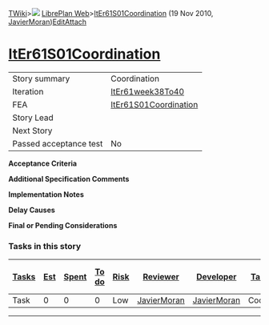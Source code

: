 [TWiki](Main_WebHome)&gt;![](/twiki/pub/TWiki/TWikiDocGraphics/web-bg-small.gif) [LibrePlan Web](LibrePlan_WebHome)&gt;[ItEr61S01Coordination](LibrePlan_ItEr61S01Coordination "Topic revision: 2 (19 Nov 2010 - 12:18:34)") (19 Nov 2010, [JavierMoran](Main_JavierMoran))[Edit](LibrePlan_ItEr61S01Coordination?t=1520343628 "Edit this topic text")[Attach](/twiki/bin/attach/LibrePlan/ItEr61S01Coordination "Attach an image or document to this topic")  

 [ItEr61S01Coordination](LibrePlan_ItEr61S01Coordination)
=========================================================

|                        |                                                          |
|------------------------|----------------------------------------------------------|
| Story summary          | Coordination                                             |
| Iteration              | [ItEr61week38To40](LibrePlan_ItEr61week38To40)           |
| FEA                    | [ItEr61S01Coordination](LibrePlan_ItEr61S01Coordination) |
| Story Lead             |                                                          |
| Next Story             |                                                          |
| Passed acceptance test | No                                                       |

**Acceptance Criteria**

**Additional Specification Comments**

**Implementation Notes**

**Delay Causes**

**Final or Pending Considerations**

###  Tasks in this story

| [Tasks](LibrePlan_ItEr61S01Coordination?sortcol=0;table=2;up=0#sorted_table "Sort by this column") | [Est](LibrePlan_ItEr61S01Coordination?sortcol=1;table=2;up=0#sorted_table "Sort by this column") | [Spent](LibrePlan_ItEr61S01Coordination?sortcol=2;table=2;up=0#sorted_table "Sort by this column") | [To do](LibrePlan_ItEr61S01Coordination?sortcol=3;table=2;up=0#sorted_table "Sort by this column") | [Risk](LibrePlan_ItEr61S01Coordination?sortcol=4;table=2;up=0#sorted_table "Sort by this column") | [Reviewer](LibrePlan_ItEr61S01Coordination?sortcol=5;table=2;up=0#sorted_table "Sort by this column") | [Developer](LibrePlan_ItEr61S01Coordination?sortcol=6;table=2;up=0#sorted_table "Sort by this column") | [Task Name](LibrePlan_ItEr61S01Coordination?sortcol=7;table=2;up=0#sorted_table "Sort by this column") | [Start Date](LibrePlan_ItEr61S01Coordination?sortcol=8;table=2;up=0#sorted_table "Sort by this column") | [Est End Date](LibrePlan_ItEr61S01Coordination?sortcol=9;table=2;up=0#sorted_table "Sort by this column") | [End Date](LibrePlan_ItEr61S01Coordination?sortcol=10;table=2;up=0#sorted_table "Sort by this column") |
|----------------------------------------------------------------------------------------------------|--------------------------------------------------------------------------------------------------|----------------------------------------------------------------------------------------------------|----------------------------------------------------------------------------------------------------|---------------------------------------------------------------------------------------------------|-------------------------------------------------------------------------------------------------------|--------------------------------------------------------------------------------------------------------|--------------------------------------------------------------------------------------------------------|---------------------------------------------------------------------------------------------------------|-----------------------------------------------------------------------------------------------------------|--------------------------------------------------------------------------------------------------------|
| Task                                                                                               | 0                                                                                                | 0                                                                                                  | 0                                                                                                  | Low                                                                                               | [JavierMoran](Main_JavierMoran)                                                                       | [JavierMoran](Main_JavierMoran)                                                                        | Coordination                                                                                           |                                                                                                         |                                                                                                           |                                                                                                        |

------------------------------------------------------------------------
